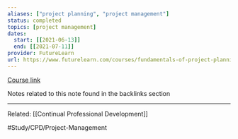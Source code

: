 ```yaml
---
aliases: ["project planning", "project management"]
status: completed
topics: [project management]
dates:
  start: [[2021-06-13]]
  end: [[2021-07-11]]
provider: FutureLearn
url: https://www.futurelearn.com/courses/fundamentals-of-project-planning-and-management/15/steps/1152156
---
```

[Course link](https://www.futurelearn.com/courses/fundamentals-of-project-planning-and-management/15/steps/1152156)

Notes related to this note found in the backlinks section

---
Related:
[[Continual Professional Development]]


#Study/CPD/Project-Management 